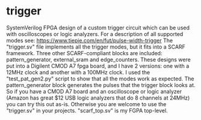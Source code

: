 # trigger
SystemVerilog FPGA design of a custom trigger circuit which can be used with oscilloscopes or logic analyzers.
For a description of all supported modes see: https://www.tiepie.com/en/fut/pulse-width-trigger
The "trigger.sv" file implements all the trigger modes, but it fits into a SCARF framework. 
Three other SCARF-compliant blocks are included: pattern_generator, external_sram and edge_counters.
These designs were put into a Digilent CMOD A7 fpga board, and I have 2 versions: one with a 12MHz clock and another with a 100MHz clock.
I used the "test_pat_gen2.py" script to show that all the modes work as expected. The pattern_generator block generates the pulses that the trigger block looks at.
So if you have a CMOD A7 board and an oscilloscope or logic analyzer (Amazon has great $12 USB logic analyzers that do 8 channels at 24MHz) you can try this out as-is. Otherwise you are welcome to use the "trigger.sv" in your projects.
"scarf_top.sv" is my FGPA top-level.
